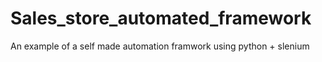 # Sales_store_automated_framework
An example of a self made automation framwork using python + slenium
